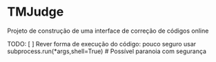 # TMJudge
Projeto de construção de uma interface de correção de códigos online

TODO:
[ ] Rever forma de execução do código: pouco seguro usar subprocess.run(*args,shell=True) # Possível paranoia com segurança

